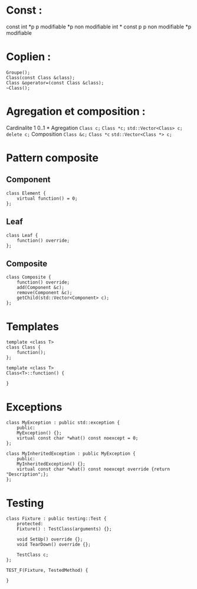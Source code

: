 # Const :
const int *p		p modifiable		*p non modifiable
int * const p		p non modifiable	*p modifiable

# Coplien :
```
Groupe();
Class(const Class &class);
Class &operator=(const Class &class);
~Class();
```

# Agregation et composition :
Cardinalite		1			0..1			*
Agregation		`Class c;`	`Class *c;`		`std::Vector<Class> c;`
							`delete c;`
Composition		`Class &c;`	`Class *c`		`std::Vector<Class *> c;`

# Pattern composite
## Component
```
class Element {
	virtual function() = 0;
};
```

## Leaf
```
class Leaf {
	function() override;
};
```

## Composite
```
class Composite {
	function() override;
	add(Component &c);
	remove(Component &c);
	getChild(std::Vector<Component> c);
};
```

# Templates
```
template <class T>
class Class {
	function();
};

template <class T>
Class<T>::function() {

}
```

# Exceptions
```
class MyException : public std::exception {
	public:
	MyException() {};
	virtual const char *what() const noexcept = 0;
};

class MyInheritedException : public MyException {
	public:
	MyInheritedException() {};
	virtual const char *what() const noexcept override {return "Description";};
};
```

# Testing
```
class Fixture : public testing::Test {
	protected:
	Fixture() : TestClass(arguments) {};

	void SetUp() override {};
	void TearDown() override {};
	
	TestClass c;
};

TEST_F(Fixture, TestedMethod) {

}
```
